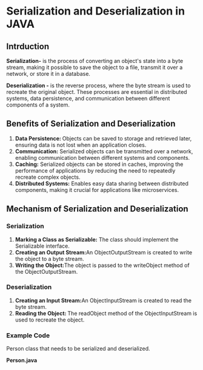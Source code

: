 <h1>Serialization and Deserialization in JAVA</h1>
<h2>Intrduction</h2>
<p><b>Serialization-</b> is the process of converting an object's state into a byte stream, making it possible to save the object to a file, transmit it over a network, or store it in a database. </p>
<p><b> Deserialization -</b> is the reverse process, where the byte stream is used to recreate the original object. These processes are essential in distributed systems, data persistence, and communication between different components of a system.</p>
<h2>Benefits of Serialization and Deserialization</h2>
<ol>
  <li><b>Data Persistence: </b>Objects can be saved to storage and retrieved later, ensuring data is not lost when an application closes.</li>
  <li><b>Communication:</b> Serialized objects can be transmitted over a network, enabling communication between different systems and components.</li>
  <li><b>Caching:</b> Serialized objects can be stored in caches, improving the performance of applications by reducing the need to repeatedly recreate complex objects.</li>
  <li><b>Distributed Systems:</b> Enables easy data sharing between distributed components, making it crucial for applications like microservices.</li>
</ol>
<h2>Mechanism of Serialization and Deserialization</h2>
<h3>Serialization</h3>
<p>
  <ol>
    <li><b>Marking a Class as Serializable:</b> The class should implement the Serializable interface.</li>
    <li><b>Creating an Output Stream:</b>An ObjectOutputStream is created to write the object to a byte stream.</li>
    <li><b>Writing the Object:</b>The object is passed to the writeObject method of the ObjectOutputStream.</li>
  </ol>
</p>
<h3>Deserialization</h3>
<p>
  <ol>
    <li><b>Creating an Input Stream:</b>An ObjectInputStream is created to read the byte stream.</li>
    <li><b>Reading the Object: </b>The readObject method of the ObjectInputStream is used to recreate the object.</li>
  </ol>
</p>
<h3>Example Code</h3>
<p>Person class that needs to be serialized and deserialized.</p>
<p><b>Person.java</b></p>
